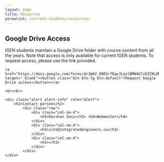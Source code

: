 ```yaml
---
layout: page
title: Resources	
permalink: /current-students/resources/
---
```

<div class="container">
	<h2>Google Drive Access</h2>
	<p>IGEN students maintain a Google Drive folder with course content from all the years. Note that access is only available for current IGEN students. To request access, please use the link provided.<br>
	</p>

	<a href="https://docs.google.com/forms/d/1WdV_O8R3rfEqxJLqvlBMW4h7zbZZXLORoL4nl0i0t28/viewform" target="_blank"><button class="btn btn-lg btn-default">Request Google Drive access</button></a>

	<br><br>

	<div class="alert alert-info" role="alert">
		<h2>Contact person</h2>
			<div class="row">
				<div class="col-sm-4">
					<h3>Darshan Soni</h3> <h4>Webmaster</h4>			
				</div>
				<div class="col-sm-4">
					<h3>site@integratedengineers.ca</h3>
				</div>
				<div class="col-sm-4">
					<h3></h3>
				</div>
			</div>
	</div>

</div>	

